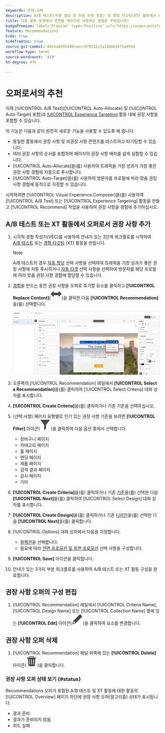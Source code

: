 ```yaml
---
keywords: 추천;오퍼
description: A/B 테스트(자동 할당 및 자동 타겟 포함) 및 경험 타깃팅(XT) 활동에서 오퍼로서 Adobe 추천를 사용하는 방법에 대해 알아봅니다.
title: 다른 활동 유형에서 추천를 제안으로 사용하는 방법은 무엇입니까?
badgePremium: label="Premium" type="Positive" url="https://experienceleague.adobe.com/docs/target/using/introduction/intro.html?lang=en#premium newtab=true" tooltip="Target Premium에 포함된 내용을 확인합니다."
feature: Recommendations
hide: true
hidefromtoc: true
source-git-commit: 84cea4555448caecc079112c1a13bb63472adfbd
workflow-type: tm+mt
source-wordcount: '419'
ht-degree: 47%

---
```


# 오퍼로서의 추천

이제 [!UICONTROL A/B Test]([!UICONTROL Auto-Allocate] 및 [!UICONTROL Auto-Target] 포함)과 [!UICONTROL Experience Targeting](XT) 활동 내에 권장 사항을 포함할 수 있습니다.

이 기능은 다음과 같이 완전히 새로운 기능을 사용할 수 있도록 해 줍니다.

* 동일한 활동에서 권장 사항 및 비권장 사항 콘텐츠를 테스트하고 타기팅할 수 있습니다.
* 여러 권장 사항의 순서를 포함하여 페이지의 권장 사항 배치를 쉽게 실험할 수 있습니다.
* [!UICONTROL Auto-Allocate]을(를) 사용하여 트래픽을 가장 성과가 가장 좋은 권장 사항 경험에 자동으로 푸시합니다.
* [!UICONTROL Auto-Target]을(를) 사용하여 방문자를 프로필에 따라 맞춤 권장 사항 경험에 동적으로 지정할 수 있습니다.

시작하려면 [!UICONTROL Visual Experience Composer]을(를) 사용하여 [!UICONTROL A/B Test] 또는 [!UICONTROL Experience Targeting] 활동을 만들고 [!UICONTROL Recommend] 작업을 사용하여 권장 사항을 경험에 추가하십시오.

## A/B 테스트 또는 XT 활동에서 오퍼로서 권장 사항 추가

1. 시각적 경험 작성기(VEC)를 사용하여 안내가 있는 3단계 워크플로를 시작하여 [A/B 테스트](/help/main/c-activities/t-test-ab/t-test-create-ab/test-create-ab.md) 또는 [경험 타깃팅](/help/main/c-activities/t-experience-target/t-xt-create/xt-create.md) (XT) 활동을 만듭니다.

   >[!NOTE]
   >
   >A/B 테스트의 경우 [자동 할당](/help/main/c-activities/automated-traffic-allocation/automated-traffic-allocation.md) 선택 사항을 선택하여 트래픽을 가장 성과가 좋은 권장 사항에 자동 푸시하거나 [자동 타겟](/help/main/c-activities/auto-target/auto-target-to-optimize.md) 선택 사항을 선택하여 방문자를 해당 프로필에 따라 맞춤 권장 사항 경험에 할당할 수 있습니다.

1. [경험](/help/main/c-experiences/c-visual-experience-composer/viztarget-options.md)을 만드는 동안 권장 사항을 오퍼로 추가할 요소를 클릭하고 **[!UICONTROL Replace Content]**(![콘텐츠 바꾸기 아이콘](/help/main/assets/icons/Switch.svg))을 클릭한 다음 **[!UICONTROL Recommendation]**&#x200B;을(를) 선택합니다.

   ![오퍼로서 권장 사항 삽입](/help/main/c-recommendations/t-create-recs-activity/assets/recs-as-offer.png)

1. 오른쪽의 [!UICONTROL Recommendation] 레일에서 **[!UICONTROL Select a Recommendation]**&#x200B;을(를) 클릭하여 [!UICONTROL Select Criteria] 대화 상자를 표시합니다.

1. **[!UICONTROL Create Criteria]**&#x200B;을(를) 클릭하거나 기존 기준을 선택하십시오.

1. (선택 사항) 페이지 유형별로 인기 있는 권장 사항 기준을 보려면 **[!UICONTROL Filter]** 아이콘(![필터 아이콘](/help/main/assets/icons/Filter.svg))을 클릭하여 다음 옵션 중에서 선택합니다.

   * 장바구니 페이지
   * 카테고리 페이지
   * 홈 페이지
   * 랜딩 페이지
   * 제품 페이지
   * 검색 결과 페이지
   * 감사 페이지
   * 기타

1. **[!UICONTROL Create Criteria]**&#x200B;을(를) 클릭하거나 기존 [기준](/help/main/c-recommendations/c-algorithms/algorithms.md)을(를) 선택한 다음 **[!UICONTROL Next]**&#x200B;을(를) 클릭하여 [!UICONTROL Select Design] 대화 상자를 표시합니다.

1. **[!UICONTROL Create Design]**&#x200B;을(를) 클릭하거나 기존 [디자인](/help/main/c-recommendations/c-design-overview/design-overview.md)을(를) 선택한 다음 **[!UICONTROL  Next]**&#x200B;을(를) 클릭합니다.

1. [!UICONTROL Options] 대화 상자에서 다음을 지정합니다.

   * [컬렉션](/help/main/c-recommendations/c-products/collections.md)을 선택합니다.
   * 필요에 따라 [전면 프로모션 및 후면 프로모션](/help/main/c-recommendations/t-create-recs-activity/adding-promotions.md) 선택 사항을 구성합니다.

1. **[!UICONTROL Save]** 아이콘을 클릭합니다.
1. 안내가 있는 3가지 부분 워크플로를 사용하여 A/B 테스트 또는 XT 활동 구성을 완료합니다.

## 권장 사항 오퍼의 구성 편집

1. [!UICONTROL Recommendation] 레일에서 [!UICONTROL Criteria Name], [!UICONTROL Design Name] 또는 [!UICONTROL Collection Name] 옆에 있는 **[!UICONTROL Edit]** 아이콘(![편집 아이콘](/help/main/assets/icons/Edit.svg))을 클릭하여 요소를 변경합니다.

## 권장 사항 오퍼 삭제

1. [!UICONTROL Recommendation] 패널 위쪽에 있는 **[!UICONTROL Delete]** 아이콘(![삭제 아이콘](/help/main/assets/icons/Delete.svg))을 클릭합니다.

### 권장 사항 오퍼 상태 보기 {#status}

Recommendations 오퍼가 포함된 A/B 테스트 및 XT 활동에 대한 활동의 [!UICONTROL Overview] 페이지 하단에 권장 사항 오퍼(알고리즘) 상태가 표시됩니다.

* 결과 준비
* 결과가 준비되지 않음
* 피드 실패
